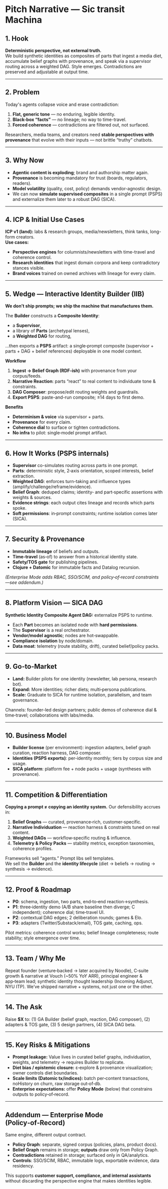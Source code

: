 # Pitch Narrative — Sic transit Machina

## 1. Hook
**Deterministic perspective, not external truth.**  
We build synthetic identities as composites of parts that ingest a media diet, accumulate belief graphs with provenance, and speak via a supervisor routing across a weighted DAG. Style emerges. Contradictions are preserved and adjustable at output time.

---

## 2. Problem
Today's agents collapse voice and erase contradiction:
1) **Flat, generic tone** — no enduring, legible identity.  
2) **Black-box “facts”** — no lineage; no way to time-travel.  
3) **Forced coherence** — contradictions are filtered out, not surfaced.

Researchers, media teams, and creators need **stable perspectives with provenance** that evolve with their inputs — not brittle “truthy” chatbots.

---

## 3. Why Now
- **Agentic content is exploding**; brand and authorship matter again.  
- **Provenance** is becoming mandatory for trust (boards, regulators, readers).  
- **Model volatility** (quality, cost, policy) demands vendor-agnostic design.  
- We can now **simulate supervised composites** in a single prompt (PSPS) and externalize them later to a robust DAG (SICA).

---

## 4. ICP & Initial Use Cases
**ICP v1 (land):** labs & research groups, media/newsletters, think tanks, long-form creators.  
**Use cases:**  
- **Perspective engines** for columnists/newsletters with time-travel and coherence control.  
- **Research identities** that ingest domain corpora and keep contradictory stances visible.  
- **Brand voices** trained on owned archives with lineage for every claim.

---

## 5. Wedge — Interactive Identity Builder (IIB)
**We don’t ship prompts; we ship the machine that manufactures them.**

The **Builder** constructs a **Composite Identity**:
- a **Supervisor**,
- a library of **Parts** (archetypal lenses),
- a **Weighted DAG** for routing,

…then exports a **PSPS** artifact: a single‑prompt composite (supervisor + parts + DAG + belief references) deployable in one model context.

**Workflow**
1) **Ingest → Belief Graph (RDF‑ish)** with provenance from your corpus/feeds.  
2) **Narrative Reaction**: parts “react” to real content to individuate tone & constraints.  
3) **DAG Composer**: propose/edit routing weights and guardrails.  
4) **Export PSPS**: paste-and-run composite; ≤14 days to first demo.

**Benefits**
- **Determinism & voice** via supervisor + parts.  
- **Provenance** for every claim.  
- **Coherence dial** to surface or tighten contradictions.  
- **No infra** to pilot: single‑model prompt artifact.

---

## 6. How It Works (PSPS internals)
- **Supervisor** co-simulates routing across parts in one prompt.  
- **Parts**: deterministic style, 2‑axis orientation, scoped interests, belief extraction.  
- **Weighted DAG**: enforces turn-taking and influence types (amplify/challenge/reframe/evidence).  
- **Belief Graph**: deduped claims; identity‑ and part‑specific assertions with weights & sources.  
- **Evidence strings**: each output cites lineage and records which parts spoke.  
- **Soft permissions**: in‑prompt constraints; runtime isolation comes later (SICA).

---

## 7. Security & Provenance
- **Immutable lineage** of beliefs and outputs.  
- **Time‑travel** (as‑of) to answer from a historical identity state.  
- **Safety/TOS gate** for publishing pipelines.  
- **Clojure + Datomic** for immutable facts and Datalog recursion.

*(Enterprise Mode adds RBAC, SSO/SCIM, and policy‑of‑record constraints—see addendum.)*

---

## 8. Platform Vision — SICA DAG
**Synthetic Identity Composite Agent DAG:** externalize PSPS to runtime.

- Each **Part** becomes an isolated node with **hard permissions**.  
- The **Supervisor** is a real orchestrator.  
- **Vendor/model agnostic**; nodes are hot‑swappable.  
- **Compliance isolation** by node/domain.  
- **Data moat**: telemetry (route stability, drift), curated belief/policy packs.

---

## 9. Go‑to‑Market
- **Land:** Builder pilots for one identity (newsletter, lab persona, research bot).  
- **Expand:** More identities; richer diets; multi‑persona publications.  
- **Scale:** Graduate to SICA for runtime isolation, parallelism, and team governance.

Channels: founder-led design partners; public demos of coherence dial & time‑travel; collaborations with labs/media.

---

## 10. Business Model
- **Builder license** (per environment): ingestion adapters, belief graph curation, reaction harness, DAG composer.  
- **Identities (PSPS exports)**: per-identity monthly; tiers by corpus size and usage.  
- **SICA platform**: platform fee + node packs + usage (syntheses with provenance).

---

## 11. Competition & Differentiation
**Copying a prompt ≠ copying an identity system.** Our defensibility accrues in:
1) **Belief Graphs** — curated, provenance‑rich, customer‑specific.  
2) **Narrative Individuation** — reaction harness & constraints tuned on real content.  
3) **Weighted DAGs** — workflow‑specific routing & influence.  
4) **Telemetry & Policy Packs** — stability metrics, exception taxonomies, coherence profiles.

Frameworks sell “agents.” Prompt libs sell templates.  
We sell the **Builder** and the **identity lifecycle** (diet → beliefs → routing → synthesis → evidence).

---

## 12. Proof & Roadmap
- **P0**: schema, ingestion, two parts, end‑to‑end reaction→synthesis.  
- **P1**: three‑identity demo (A/B share baseline then diverge; C independent); coherence dial; time‑travel UI.  
- **P2**: contextual DAG edges; 2 deliberation rounds; games & Elo.  
- **P3**: adapters (Twitter/Substack/email), TOS gate, caching, ops.

Pilot metrics: coherence control works; belief lineage completeness; route stability; style emergence over time.

---

## 13. Team / Why Me
Repeat founder (venture‑backed → later acquired by Noodle), C‑suite growth & narrative at Vouch (~50% YoY ARR), principal engineer & app‑team lead; synthetic identity thought leadership (Incoming Adjunct, NYU ITP). We’ve shipped narrative + systems, not just one or the other.

---

## 14. The Ask
Raise **$X** to: (1) GA Builder (belief graph, reaction, DAG composer), (2) adapters & TOS gate, (3) 5 design partners, (4) SICA DAG beta.

---

## 15. Key Risks & Mitigations
- **Prompt leakage:** Value lives in curated belief graphs, individuation, weights, and telemetry → requires Builder to replicate.  
- **Diet bias / epistemic closure:** ε‑explore & provenance visualization; owner controls diet boundaries.  
- **Scale limits (Datomic tx/indices):** batch per‑content transactions, noHistory on churn, raw storage out‑of‑db.  
- **Enterprise expectations:** offer **Policy Mode** (below) that constrains outputs to policy‑of‑record.

---

## Addendum — Enterprise Mode (Policy‑of‑Record)
Same engine, different output contract.

- **Policy Graph**: separate, signed corpus (policies, plans, product docs).  
- **Belief Graph** remains in storage; **outputs** draw only from Policy Graph.  
- **Contradictions** retained in storage; surfaced only in QA/analytics.  
- **Controls**: SSO/SCIM, RBAC, immutable logs, exportable evidence, data residency.

This supports **customer support, compliance, and internal assistants** without discarding the perspective engine that makes identities legible.
